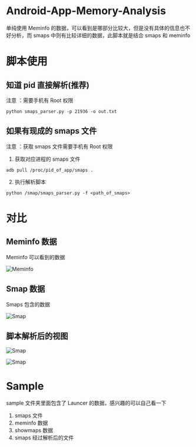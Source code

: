 # Android-App-Memory-Analysis

单纯使用 Meminfo 的数据，可以看到是哪部分比较大，但是没有具体的信息也不好分析，而 smaps 中则有比较详细的数据，此脚本就是结合 smaps 和 meminfo

# 脚本使用

## 知道 pid 直接解析(推荐)
注意 ：需要手机有 Root 权限

```
python smaps_parser.py -p 21936 -o out.txt 
```


## 如果有现成的 smaps 文件
注意 ：获取 smaps 文件需要手机有 Root 权限

1. 获取对应进程的 smaps 文件
```
adb pull /proc/pid_of_app/smaps . 
```

2. 执行解析脚本
```
python /smap/smaps_parser.py -f <path_of_smaps>
```


# 对比

## Meminfo 数据

Meminfo 可以看到的数据

![Meminfo](pic/meminfo.png)

## Smap 数据

Smaps 包含的数据

![Smap](pic/image0.png)

## 脚本解析后的视图

![Smap](pic/image1.png)

![Smap](pic/image2.png)

# Sample
sample 文件夹里面包含了 Launcer 的数据，感兴趣的可以自己看一下
1. smaps 文件
2. meminfo 数据
3. showmaps 数据
4. smaps 经过解析后的文件